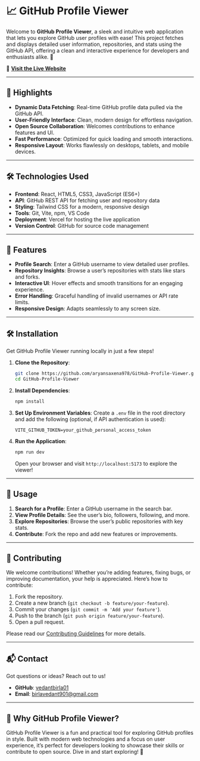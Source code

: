 # 📈 GitHub Profile Viewer

Welcome to **GitHub Profile Viewer**, a sleek and intuitive web application that lets you explore GitHub user profiles with ease! This project fetches and displays detailed user information, repositories, and stats using the GitHub API, offering a clean and interactive experience for developers and enthusiasts alike. 🚀

🔗 **[Visit the Live Website](https://git-hub-profile-viewer-red.vercel.app/)**

---

## 🌟 Highlights

- **Dynamic Data Fetching**: Real-time GitHub profile data pulled via the GitHub API.
- **User-Friendly Interface**: Clean, modern design for effortless navigation.
- **Open Source Collaboration**: Welcomes contributions to enhance features and UI.
- **Fast Performance**: Optimized for quick loading and smooth interactions.
- **Responsive Layout**: Works flawlessly on desktops, tablets, and mobile devices.

---

## 🛠️ Technologies Used

- **Frontend**: React, HTML5, CSS3, JavaScript (ES6+)
- **API**: GitHub REST API for fetching user and repository data
- **Styling**: Tailwind CSS for a modern, responsive design
- **Tools**: Git, Vite, npm, VS Code
- **Deployment**: Vercel for hosting the live application
- **Version Control**: GitHub for source code management

---

## 🚀 Features

- **Profile Search**: Enter a GitHub username to view detailed user profiles.
- **Repository Insights**: Browse a user’s repositories with stats like stars and forks.
- **Interactive UI**: Hover effects and smooth transitions for an engaging experience.
- **Error Handling**: Graceful handling of invalid usernames or API rate limits.
- **Responsive Design**: Adapts seamlessly to any screen size.

---

## 🛠️ Installation

Get GitHub Profile Viewer running locally in just a few steps!

1. **Clone the Repository**:
   ```bash
   git clone https://github.com/aryansaxena978/GitHub-Profile-Viewer.git
   cd GitHub-Profile-Viewer
   ```

2. **Install Dependencies**:
   ```bash
   npm install
   ```

3. **Set Up Environment Variables**:
   Create a `.env` file in the root directory and add the following (optional, if API authentication is used):
   ```env
   VITE_GITHUB_TOKEN=your_github_personal_access_token
   ```

4. **Run the Application**:
   ```bash
   npm run dev
   ```
   Open your browser and visit `http://localhost:5173` to explore the viewer!

---

## 🌟 Usage

1. **Search for a Profile**: Enter a GitHub username in the search bar.
2. **View Profile Details**: See the user’s bio, followers, following, and more.
3. **Explore Repositories**: Browse the user’s public repositories with key stats.
4. **Contribute**: Fork the repo and add new features or improvements.

---

## 🤝 Contributing

We welcome contributions! Whether you’re adding features, fixing bugs, or improving documentation, your help is appreciated. Here’s how to contribute:

1. Fork the repository.
2. Create a new branch (`git checkout -b feature/your-feature`).
3. Commit your changes (`git commit -m 'Add your feature'`).
4. Push to the branch (`git push origin feature/your-feature`).
5. Open a pull request.

Please read our [Contributing Guidelines](CONTRIBUTING.md) for more details.

---

## 📬 Contact

Got questions or ideas? Reach out to us!

- **GitHub**: [vedantbirla01](https://github.com/vedantbirla01)
- **Email**: birlavedant901@gmail.com

---

## 🌈 Why GitHub Profile Viewer?

GitHub Profile Viewer is a fun and practical tool for exploring GitHub profiles in style. Built with modern web technologies and a focus on user experience, it’s perfect for developers looking to showcase their skills or contribute to open source. Dive in and start exploring! 🌟
